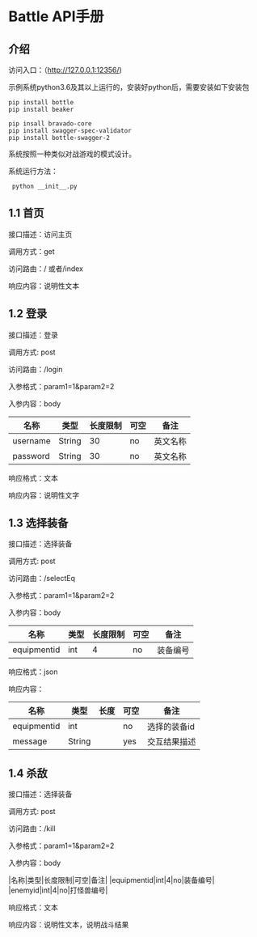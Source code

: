 # Battle API手册

## 介绍


访问入口：（http://127.0.0.1:12356/)

示例系统python3.6及其以上运行的，安装好python后，需要安装如下安装包

	pip install bottle
	pip install beaker

    pip insall bravado-core
    pip install swagger-spec-validator
    pip install bottle-swagger-2

系统按照一种类似对战游戏的模式设计。

系统运行方法：
 
 	 python __init__.py

## 1.1 首页

接口描述：访问主页

调用方式：get

访问路由：/ 或者/index

响应内容：说明性文本

## 1.2 登录


接口描述：登录

调用方式: post

访问路由：/login

入参格式：param1=1&param2=2

入参内容：body


|名称|类型|长度限制|可空|备注|
|---|---|---|---|---|
|username|String|30|no|英文名称|
|password|String|30|no|英文名称|



响应格式：文本

响应内容：说明性文字


## 1.3 选择装备

接口描述：选择装备

调用方式: post

访问路由：/selectEq

入参格式：param1=1&param2=2

入参内容：body

|名称|类型|长度限制|可空|备注|
|---|---|---|---|---|
|equipmentid|int|4|no|装备编号|


响应格式：json

响应内容：


|名称|类型|长度|可空|备注|
|---|---|---|---|---|
|equipmentid|int| |	no|选择的装备id| 
|message|String	||yes|交互结果描述 |


## 1.4 杀敌

接口描述：选择装备

调用方式: post

访问路由：/kill

入参格式：param1=1&param2=2

入参内容：body



|名称|类型|长度限制|可空|备注|
|equipmentid|int|4|no|装备编号|
|enemyid|int|4|no|打怪兽编号|

响应格式：文本

响应内容：说明性文本，说明战斗结果

